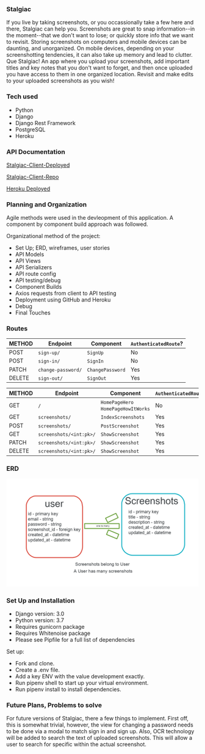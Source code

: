 ### Stalgiac #
If you live by taking screenshots, or you occassionally take a few here and there, Stalgiac can help you. Screenshots are great to snap information--in the moment--that we don't want to lose; or quickly store info that we want to revisit. Storing screenshots on computers and mobile devices can be daunting, and unorganized. On mobile devices, depending on your screenshotting tendencies, it can also take up memory and lead to clutter. Que Stalgiac!  An app where you upload your screenshots, add important titles and key notes that you don't want to forget, and then once uploaded you have access to them in one organized location. Revisit and make edits to your uploaded screenshots as you wish!

### Tech used #

* Python
* Django
* Django Rest Framework
* PostgreSQL
* Heroku

### API Documentation #
[Stalgiac-Client-Deployed](https://www.shaneajames.com/stalgiac-client/)

[Stalgiac-Client-Repo](https://github.com/shanejames90/stalgiac-client)

[Heroku Deployed](https://stalgiac-api.herokuapp.com/)

### Planning and Organization #
Agile methods were used in the devleopment of this application. A component by component build approach was followed.

Organizational method of the project:

+ Set Up; ERD, wireframes, user stories
+ API Models
+ API Views
+ API Serializers
+ API route config
+ API testing/debug
+ Component Builds
+ Axios requests from client to API testing
+ Deployment using GitHub and Heroku
+ Debug
+ Final Touches

### Routes #

| METHOD    | Endpoint         | Component | `AuthenticatedRoute`? |
|------------|------------------|-------------------|-------|
| POST    | `sign-up/`       | `SignUp`    | No |
|   POST  | `sign-in/`       | `SignIn`    | No |
| PATCH    | `change-password/` | `ChangePassword`  | Yes |
| DELETE    | `sign-out/`        | `SignOut`   | Yes |


| METHOD    | Endpoint         | Component | `AuthenticatedRoute`? |
|------------|------------------|-------------------|-------|
| GET    | `/`       | `HomePageHero` `HomePageHowItWorks`    | No |
| GET   | `screenshots/`       | `IndexScreenshots`    | Yes|
| POST    | `screenshots/`        | `PostScreenshot`   | Yes |
| GET   | `screenshots/<int:pk>/` | `ShowScreenshot`  | Yes |
| PATCH    | `screenshots/<int:pk>/`        | `ShowScreenshot`   | Yes |
| DELETE    | `screenshots/<int:pk>/`        | `ShowScreenshot`   | Yes |


### ERD #

![Stalgiac ERD](./public/erd.png "Stalgiac_ERD")

### Set Up and Installation #
+ Django version: 3.0
+ Python version: 3.7
+ Requires gunicorn package
+ Requires Whitenoise package
+ Please see Pipfile for a full list of dependencies

Set up:
+ Fork and clone.
+ Create a .env file.
+ Add a key ENV with the value development exactly.
+ Run pipenv shell to start up your virtual environment.
+ Run pipenv install to install dependencies.


### Future Plans, Problems to solve #
For future versions of Stalgiac, there a few things to implement. First off, this is somewhat trivial, however, the view for changing a password needs to be done via a modal to match sign in and sign up. Also, OCR technology will be added to search the text of uploaded screenshots.  This will allow a user to search for specific within the actual screenshot.
